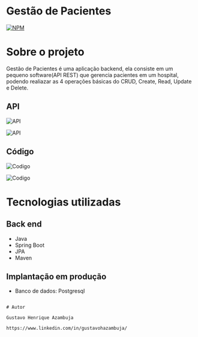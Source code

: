 # Gestão de Pacientes
[![NPM](https://img.shields.io/npm/l/react)](https://github.com/devsuperior/sds1-wmazoni/blob/master/LICENSE) 

# Sobre o projeto

Gestão de Pacientes é uma aplicação backend, ela consiste em um pequeno software(API REST) que gerencia pacientes em um hospital, podendo realiazar as 4 operações básicas do CRUD, Create, Read, Update e Delete.



## API
![API](https://github.com/gustavoHazambuja/Images/blob/main/Gestao-Pacientes/API.png)

![API](https://github.com/gustavoHazambuja/Images/blob/main/Gestao-Pacientes/API2.png)

## Código

![Codigo](https://github.com/gustavoHazambuja/Images/blob/main/Gestao-Pacientes/Codigo.png)

![Codigo](https://github.com/gustavoHazambuja/Images/blob/main/Gestao-Pacientes/Codigo2.png)

# Tecnologias utilizadas
## Back end
- Java
- Spring Boot
- JPA
- Maven

## Implantação em produção
- Banco de dados: Postgresql


```

# Autor

Gustavo Henrique Azambuja

https://www.linkedin.com/in/gustavohazambuja/


